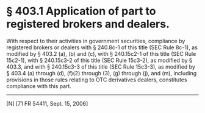 # § 403.1   Application of part to registered brokers and dealers.

With respect to their activities in government securities, compliance by registered brokers or dealers with § 240.8c-1 of this title (SEC Rule 8c-1), as modified by § 403.2 (a), (b) and (c), with § 240.15c2-1 of this title (SEC Rule 15c2-1), with § 240.15c3-2 of this title (SEC Rule 15c3-2), as modified by § 403.3, and with § 240.15c3-3 of this title (SEC Rule 15c3-3), as modified by § 403.4 (a) through (d), (f)(2) through (3), (g) through (j), and (m), including provisions in those rules relating to OTC derivatives dealers, constitutes compliance with this part.



---

[N] [71 FR 54411, Sept. 15, 2006]





